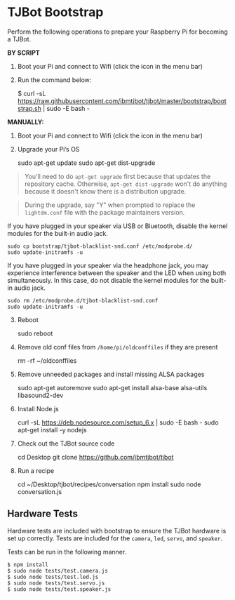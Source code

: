 # TJBot Bootstrap

Perform the following operations to prepare your Raspberry Pi for becoming a TJBot.

**BY SCRIPT**
1. Boot your Pi and connect to Wifi (click the icon in the menu bar)

2. Run the command below:

    $ curl -sL https://raw.githubusercontent.com/ibmtjbot/tjbot/master/bootstrap/bootstrap.sh | sudo -E bash -

**MANUALLY:**
1. Boot your Pi and connect to Wifi (click the icon in the menu bar)

2. Upgrade your Pi’s OS

    sudo apt-get update
    sudo apt-get dist-upgrade

> You’ll need to do `apt-get upgrade` first because that updates the repository cache. Otherwise, `apt-get dist-upgrade` won't do anything because it doesn't know there is a distribution upgrade.

> During the upgrade, say "Y" when prompted to replace the `lightdm.conf` file with the package maintainers version.

If you have plugged in your speaker via USB or Bluetooth, disable the kernel modules for the built-in audio jack.

    sudo cp bootstrap/tjbot-blacklist-snd.conf /etc/modprobe.d/
    sudo update-initramfs -u

If you have plugged in your speaker via the headphone jack, you may experience interference between the speaker and the LED when using both simultaneously. In this case, do not disable the kernel modules for the built-in audio jack.

    sudo rm /etc/modprobe.d/tjbot-blacklist-snd.conf
    sudo update-initramfs -u

3. Reboot

    sudo reboot

4. Remove old conf files from `/home/pi/oldconffiles` if they are present

    rm -rf ~/oldconffiles

5. Remove unneeded packages and install missing ALSA packages

    sudo apt-get autoremove
    sudo apt-get install alsa-base alsa-utils libasound2-dev

6. Install Node.js

    curl -sL https://deb.nodesource.com/setup_6.x | sudo -E bash -
    sudo apt-get install -y nodejs

7. Check out the TJBot source code

    cd Desktop
    git clone https://github.com/ibmtjbot/tjbot

8. Run a recipe

    cd ~/Desktop/tjbot/recipes/conversation
    npm install
    sudo node conversation.js

## Hardware Tests
Hardware tests are included with bootstrap to ensure the TJBot hardware is set up correctly. Tests are included for the `camera`, `led`, `servo`, and `speaker`.

Tests can be run in the following manner.

```
$ npm install
$ sudo node tests/test.camera.js
$ sudo node tests/test.led.js
$ sudo node tests/test.servo.js
$ sudo node tests/test.speaker.js
```
